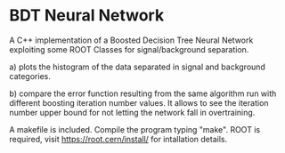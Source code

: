 # BDT Neural Network
A C++ implementation of a Boosted Decision Tree Neural Network exploiting some ROOT Classes for signal/background separation.

a) plots the histogram of the data separated in signal and background categories.

b) compare the error function resulting from the same algorithm run with different boosting iteration number values. It allows to see the iteration number upper bound for not letting the network fall in overtraining.

A makefile is included. Compile the program typing "make".
ROOT is required, visit https://root.cern/install/ for intallation details.
